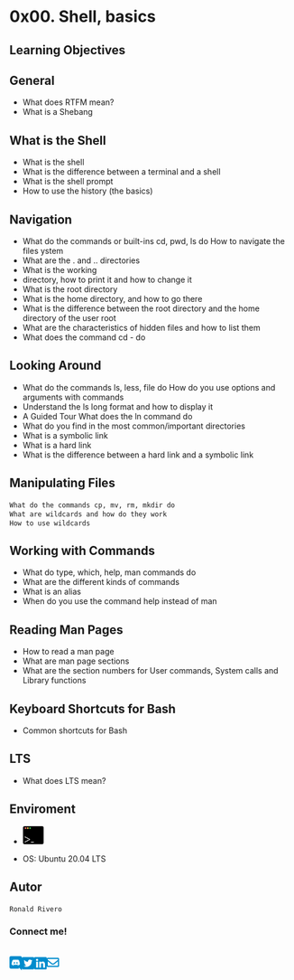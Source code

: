 # 0x00. Shell, basics

## Learning Objectives


## General

 - What does RTFM mean?
 -  What is a Shebang

## What is the Shell

 - What is the shell
 - What is the difference between a terminal and a shell
 - What is the shell prompt
 - How to use the history (the basics)

## Navigation

 - What do the commands or built-ins cd, pwd, ls do How to navigate the files ystem
 - What are the . and .. directories
 - What is the working
 - directory, how to print it and how to change it
 - What is the root directory
 - What is the home directory, and how to go there
 - What is the difference between the root directory and the home directory of the user root
 - What are the characteristics of hidden files and how to list them
 - What does the command cd - do

## Looking Around

 - What do the commands ls, less, file do How do you use options and arguments with commands
 - Understand the ls long format and how to display it
 - A Guided Tour What does the ln command do
 - What do you find in the most common/important directories
 - What is a symbolic link
 - What is a hard link
 - What is the difference between a hard link and a symbolic link

## Manipulating Files

    What do the commands cp, mv, rm, mkdir do
    What are wildcards and how do they work
    How to use wildcards

## Working with Commands

 - What do type, which, help, man commands do
 -  What are the different kinds of commands
 - What is an alias
 - When do you use the command help instead of man

## Reading Man Pages

 - How to read a man page
 - What are man page sections
 - What are the section numbers for User commands, System calls and Library functions

## Keyboard Shortcuts for Bash

 - Common shortcuts for Bash

## LTS

 - What does LTS mean?

## Enviroment
- <a href="https://www.gnu.org/software/bash/" target="_blank"> <img height="32px" src="https://raw.githubusercontent.com/ralexrivero/xelar_theme_profile/main/icons/terminal.svg" alt="terminal"></a>

- OS: Ubuntu 20.04 LTS

## Autor
```
Ronald Rivero
```
### Connect me!
<br>
<a href ="https://discord.gg/4QNsYMAa4t" target="_blank" rel="noreferrer noopener"> <img align="left" src="https://raw.githubusercontent.com/ralexrivero/xelar_theme_profile/main/icons/discord-brands_blue.svg" alt="Ronald Rivero | Discord" width="22px"> </a>
<a href="https://twitter.com/ralex_uy" target="_blank"> <img align="left" alt="Ronald Rivero | Twitter" width="22px" src="https://raw.githubusercontent.com/ralexrivero/xelar_theme_profile/main/icons/twitter-square-brands_blue.svg" /> </a>
<a href="https://www.linkedin.com/in/ronald-rivero/" target="_blank"> <img align="left" alt="Ronald Rivero | LinkedIn" width="22px" src="https://raw.githubusercontent.com/ralexrivero/xelar_theme_profile/main/icons/linkedin-brands_blue.svg" /> </a>
<a href="mailto:ralexrivero@gmail.com?subject=Contact" target="_blank"><img align="left" width="22" src="https://raw.githubusercontent.com/ralexrivero/xelar_theme_profile/main/icons/envelope-regular_blue.svg" alt="email me"> </a>
<br>
